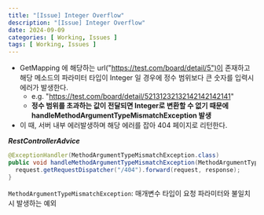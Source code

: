 ```yaml
---
title: "[Issue] Integer Overflow"
description: "[Issue] Integer Overflow"
date: 2024-09-09
categories: [ Working, Issues ]
tags: [ Working, Issues ]
---
```


- GetMapping 에 해당하는 url("https://test.com/board/detail/5")이 존재하고 해당 메소드의 파라미터 타입이 Integer 일 경우에 정수 범위보다 큰 숫자를 입력시 에러가 발생한다.   
  - e.g. "https://test.com/board/detail/52131232132142142142141"  
  - **정수 범위를 초과하는 값이 전달되면 Integer로 변환할 수 없기 때문에 handleMethodArgumentTypeMismatchException 발생**
- 이 때, 서버 내부 에러발생하며 해당 에러를 잡아 404 페이지로 리턴한다. 


***RestControllerAdvice***

```java
@ExceptionHandler(MethodArgumentTypeMismatchException.class)
public void handleMethodArgumentTypeMismatchException(MethodArgumentTypeMismatchException e, HttpServletRequest request, HttpServletResponse response) throws IOException, ServletException {
  request.getRequestDispatcher("/404").forward(request, response);
}
```
`MethodArgumentTypeMismatchException`: 매개변수 타입이 요청 파라미터와 불일치 시 발생하는 예외  

